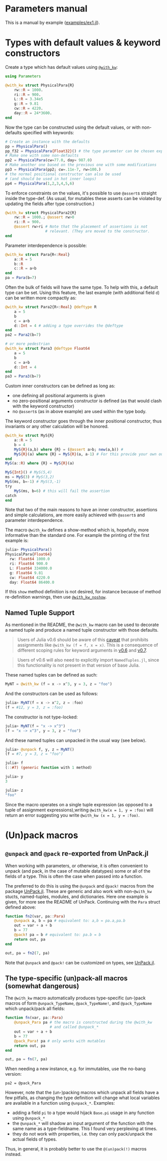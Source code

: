 # Parameters manual

This is a manual by example
([examples/ex1.jl](https://github.com/mauro3/Parameters.jl/blob/master/examples/ex1.jl)).

# Types with default values & keyword constructors

Create a type which has default values using [`@with_kw`](@ref):

```julia
using Parameters

@with_kw struct PhysicalPara{R}
    rw::R = 1000.
    ri::R = 900.
    L::R = 3.34e5
    g::R = 9.81
    cw::R = 4220.
    day::R = 24*3600.
end
```

Now the type can be constructed using the default values, or with
non-defaults specified with keywords:

```julia
# Create an instance with the defaults
pp = PhysicalPara()
pp_f32 = PhysicalPara{Float32}() # the type parameter can be chosen explicitly
# Make one with some non-defaults
pp2 = PhysicalPara(cw=77.0, day= 987.0)
# Make another one based on the previous one with some modifications
pp3 = PhysicalPara(pp2; cw=.11e-7, rw=100.)
# the normal positional constructor can also be used
# (and should be used in hot inner loops)
pp4 = PhysicalPara(1,2,3,4,5,6)
```

To enforce constraints on the values, it's possible to use `@assert`s
straight inside the type-def. (As usual, for mutables these
asserts can be violated by updating the fields after type construction.)

```julia
@with_kw struct PhysicalPara2{R}
    rw::R = 1000.; @assert rw>0
    ri::R = 900.
    @assert rw>ri # Note that the placement of assertions is not
                  # relevant. (They are moved to the constructor.
end
```

Parameter interdependence is possible:

```julia
@with_kw struct Para{R<:Real}
    a::R = 5
    b::R
    c::R = a+b
end
pa = Para(b=7)
```

Often the bulk of fields will have the same type. To help with this,
a default type can be set. Using this feature, the last example (with
additional field `d`) can be written more compactly as:

```julia
@with_kw struct Para2{R<:Real} @deftype R
    a = 5
    b
    c = a+b
    d::Int = 4 # adding a type overrides the @deftype
end
pa2 = Para2(b=7)

# or more pedestrian
@with_kw struct Para3 @deftype Float64
    a = 5
    b
    c = a+b
    d::Int = 4
end
pa3 = Para3(b=7)
```

Custom inner constructors can be defined as long as:

- one defining all positional arguments is given
- no zero-positional arguments constructor is defined (as that
  would clash with the keyword constructor)
- no `@assert`s (as in above example) are used within the type body.

The keyword constructor goes through the inner positional constructor,
thus invariants or any other calculation will be honored.

```julia
@with_kw struct MyS{R}
    a::R = 5
    b = 4
    MyS{R}(a,b) where {R} = (@assert a>b; new(a,b)) #
    MyS{R}(a) where {R} = MyS{R}(a, a-1) # For this provide your own outer constructor:
end
MyS(a::R) where {R} = MyS{R}(a)

MyS{Int}() # MyS(5,4)
ms = MyS(3) # MyS(3,2)
MyS(ms, b=-1) # MyS(3,-1)
try
    MyS(ms, b=6) # this will fail the assertion
catch
end
```

Note that two of the main reasons to have an inner constructor,
assertions and simple calculations, are more easily achieved with
`@assert`s and parameter interdependence.

The macro `@with_kw` defines a show-method which is, hopefully, more informative than the
standard one. For example the printing of the first example is:

```julia
julia> PhysicalPara()
PhysicalPara{Float64}
  rw: Float64 1000.0
  ri: Float64 900.0
  L: Float64 334000.0
  g: Float64 9.81
  cw: Float64 4220.0
  day: Float64 86400.0
```

If this `show` method definition is not desired, for instance because of method
re-definition warnings, then use [`@with_kw_noshow`](@ref).

## Named Tuple Support

As mentioned in the README, the `@with_kw` macro can be used to decorate a named tuple and produce a named tuple constructor with those defaults.

> Users of Julia v0.6 should be aware of this [caveat](https://github.com/JuliaLang/julia/issues/17240) that prohibits assignments like `@with_kw (f = f, x = x)`. This is a consequence of different scoping rules for keyword arguments in [v0.6](https://docs.julialang.org/en/stable/manual/functions/#Evaluation-Scope-of-Default-Values-1) and [v0.7](https://docs.julialang.org/en/latest/manual/functions/#Evaluation-Scope-of-Default-Values-1).

> Users of v0.6 will also need to explicitly import `NamedTuples.jl`, since this functionality is not present in that version of base Julia.

These named tuples can be defined as such:

```julia
MyNT = @with_kw (f = x -> x^3, y = 3, z = "foo")
```

And the constructors can be used as follows:

```julia
julia> MyNT(f = x -> x^2, z = :foo)
(f = #12, y = 3, z = :foo)
```

The constructor is not type-locked:

```julia
julia> MyNT(f = "x -> x^3")
(f = "x -> x^3", y = 3, z = "foo")
```

And these named tuples can unpacked in the usual way (see below).

```julia
julia> @unpack f, y, z = MyNT()
(f = #7, y = 3, z = "foo")

julia> f
(::#7) (generic function with 1 method)

julia> y
3

julia> z
"foo"
```

Since the macro operates on a single tuple expression (as opposed to a tuple of assignment expressions),writing `@with_kw(x = 1, y = :foo)` will return an error suggesting you write `@with_kw (x = 1, y = :foo)`.

# (Un)pack macros

## `@unpack` and `@pack` re-exported from UnPack.jl

When working with parameters, or otherwise, it is often convenient to
unpack (and pack, in the case of mutable datatypes) some or all of the
fields of a type.  This is often the case when passed into a function.

The preferred to do this is using the `@unpack` and
`@pack!` macros from the package
[UnPack.jl](https://github.com/mauro3/UnPack.jl).  These are generic
and also work with non-`@with_kw` stucts, named-tuples, modules, and
dictionaries.
Here one example is given, for more see the README of
UnPack. Continuing with the `Para` struct defined above:

```julia
function fn2(var, pa::Para)
    @unpack a, b = pa # equivalent to: a,b = pa.a,pa.b
    out = var + a + b
    b = 77
    @pack! pa = b # equivalent to: pa.b = b
    return out, pa
end

out, pa = fn2(7, pa)
```

Note that `@unpack` and `@pack!` can be customized on types,
see [UnPack.jl](https://github.com/mauro3/UnPack.jl).

## The type-specific (un)pack-all macros (somewhat dangerous)

The `@with_kw` macro automatically produces type-specific (un-)pack
macros of form `@unpack_TypeName`, `@pack_TypeName!`, and
`@pack_TypeName` which unpack/pack all fields:

```julia
function fn(var, pa::Para)
    @unpack_Para pa # the macro is constructed during the @with_kw
                    # and called @unpack_*
    out = var + a + b
    b = 77
    @pack_Para! pa # only works with mutables
    return out, pa
end

out, pa = fn(7, pa)
```

When needing a new instance, e.g. for immutables, use the no-bang version:
```
pa2 = @pack_Para
```

However, note that the (un-)packing macros which unpack all fields
have a few pitfalls, as changing the type definition will change what
local variables are available in a function using `@unpack_*`. Examples:

- adding a field `pi` to a type would hijack `Base.pi` usage in any
  function using `@unpack_*`
- the `@unpack_*` will shadow an input argument of the function with
  the same name as a type-fieldname. This I found very perplexing at
  times.
- they do not work with properties, i.e. they can only pack/unpack the
  actual fields of types.

Thus, in general, it is probably better to use the `@(un)pack(!)` macros instead.

